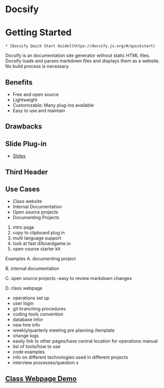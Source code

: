 # Docsify

# Getting  Started
    * [Docsify Quick Start Guide](https://docsify.js.org/#/quickstart)
> 
Docsify is an documentation site generator without static HTML files. Docsify loads and parses markdown files and 
displays them as a website. No build process is necessary.


## Benefits
- Free and open source
- Lightweight
- Customizable: Many plug-ins available
- Easy to use and maintain


## Drawbacks

## Slide Plug-in 
* [Slides](Slides.md)
## Third Header

## Use Cases
*  Class website
*  Internal Documentation
*  Open source projects
*  Documenting Projects

1. intro page 
2. copy to clipboard plug in
3. multi language support
4. look at fast d/boardgame.io
5. open course starter kit

Examples
A. documenting project 

B. internal documentation

C. open source projects -easy to review markdown changes

D. class webpage

- operations set up
- user login
- git branching procedures
- coding tools convention
- database infor
- new hire info
- weekly/quarterly meeting pre planning /template
- change logs
- easily link to other pages/have central location for operations manual
- list of tools/how to use
- code examples
- info on different technologies used in different projects
- interview processes/question s

## [Class Webpage Demo](classWebsiteExample/README.md)